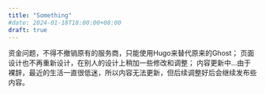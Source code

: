 ```yaml
---
title: "Something"
#date: 2024-01-18T18:00:00+08:00
draft: true
---
```


资金问题，不得不撤销原有的服务商，只能使用Hugo来替代原来的Ghost；
页面设计也不再重新设计，在别人的设计上稍加一些修改和调整；<!--more-->
内容更新中...由于裸辞，最近的生活一直很低迷，所以内容无法更新，但后续调整好后会继续发布些内容。
